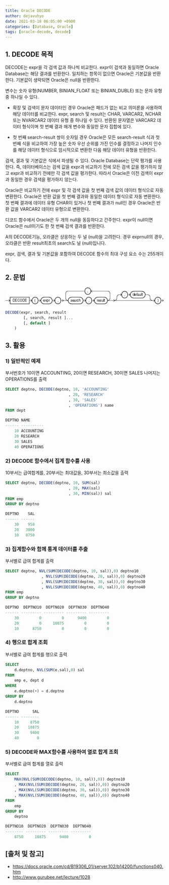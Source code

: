```yaml
---
title: Oracle DECODE
author: dejavuhyo
date: 2021-03-18 06:05:00 +0900
categories: [Database, Oracle]
tags: [oracle-decode, decode]
---
```


## 1. DECODE 목적
DECODE는 expr을 각 검색 값과 하나씩 비교한다. expr이 검색과 동일하면 Oracle Database는 해당 결과를 반환한다. 일치하는 항목이 없으면 Oracle은 기본값을 반환한다. 기본값이 생략되면 Oracle은 null을 반환한다.

변수는 숫자 유형(NUMBER, BINIAN_FLOAT 또는 BINIAN_DUBLE) 또는 문자 유형 중 하나일 수 있다.

* 확장 및 검색이 문자 데이터인 경우 Oracle은 패드가 없는 비교 의미론을 사용하여 해당 데이터를 비교한다. expr, search 및 result는 CHAR, VARCAR2, NCHAR 또는 NVARCAR2 데이터 유형 중 하나일 수 있다. 반환된 문자열은 VARCAR2 데이터 형식이며 첫 번째 결과 매개 변수와 동일한 문자 집합에 있다.

* 첫 번째 search-result 쌍이 숫자일 경우 Oracle은 모든 search-result 식과 첫 번째 식을 비교하여 가장 높은 숫자 우선 순위를 가진 인수를 결정하고 나머지 인수를 해당 데이터 형식으로 암시적으로 변환한 다음 해당 데이터 유형을 반환한다.


검색, 결과 및 기본값은 식에서 파생될 수 있다. Oracle Database는 단락 평가를 사용한다. 즉, 데이터베이스는 검색 값을 expr과 비교하기 전에 모든 검색 값을 평가하지 않고 expr과 비교하기 전에만 각 검색 값을 평가한다. 따라서 Oracle은 이전 검색이 expr과 동일한 경우 검색을 평가하지 않는다.

Oracle은 비교하기 전에 expr 및 각 검색 값을 첫 번째 검색 값의 데이터 형식으로 자동 변환한다. Oracle은 반환 값을 첫 번째 결과와 동일한 데이터 형식으로 자동 변환한다. 첫 번째 결과에 데이터 유형 CHAR이 있거나 첫 번째 결과가 null인 경우 Oracle은 반환 값을 VARCAR2 데이터 유형으로 변환한다.

디코드 함수에서 Oracle은 두 개의 null을 동등하다고 간주한다. expr이 null이면 Oracle은 null이기도 한 첫 번째 검색 결과를 반환한다.

A의 DECODE기능, 오라클은 상응하는 두 널 (null)을 고려한다. 경우 exprnull의 경우, 오라클은 반환 result최초의 search도 널 (null)입니다.

expr, 검색, 결과 및 기본값을 포함하여 DECODE 함수의 최대 구성 요소 수는 255개이다.

## 2. 문법

![decode](/assets/img/2021-03-18-oracle-decode/decode.gif)

```sql
DECODE(expr, search, result
        [, search, result ]...
        [, default ]
    )
```

## 3. 활용

### 1) 일반적인 예제
부서번호가 10이면 ACCOUNTING, 20이면 RESEARCH, 30이면 SALES 나머지는 OPERATIONS를 출력

```sql
SELECT deptno, DECODE(deptno, 10, 'ACCOUNTING'
                            , 20, 'RESEARCH'
                            , 30, 'SALES'
                            , 'OPERATIONS') name
FROM dept
```

```sql
DEPTNO NAME
------ ----------
    10 ACCOUNTING
    20 RESEARCH
    30 SALES
    40 OPERATIONS
```

### 2) DECODE 함수에서 집계 함수를 사용
10부서는 급여합계를, 20부서는 최대값을, 30부서는 최소값을 출력

```sql
SELECT deptno, DECODE(deptno, 10, SUM(sal)
                            , 20, MAX(sal)
                            , 30, MIN(sal)) sal
FROM emp
GROUP BY deptno
```

```sql
DEPTNO    SAL
------ ------
    30    950
    20   3000
    10   8750 
```

### 3) 집계함수와 함께 통계 데이터를 추출
부서별로 급여 합계를 출력

```sql
SELECT deptno, NVL(SUM(DECODE(deptno, 10, sal)),0) deptno10
                , NVL(SUM(DECODE(deptno, 20, sal)),0) deptno20
                , NVL(SUM(DECODE(deptno, 30, sal)),0) deptno30
                , NVL(SUM(DECODE(deptno, 40, sal)),0) deptno40
FROM emp
GROUP BY deptno
```

```sql
DEPTNO  DEPTNO10  DEPTNO20  DEPTNO30  DEPTNO40
------ --------- --------- --------- ---------
    30         0         0      9400         0
    20         0     10875         0         0
    10      8750         0         0         0
```


### 4) 행으로 합계 조회
부서별로 급여 합계를 행으로 출력

```sql
SELECT
    d.deptno, NVL(SUM(e.sal),0) sal
FROM
    emp e, dept d
WHERE
    e.deptno(+) = d.deptno
GROUP BY
    d.deptno
```

```sql
DEPTNO      SAL
------ --------
    10     8750
    20    10875
    30     9400
    40        0
```

### 5) DECODE와 MAX함수를 사용하여 열로 합계 조회
부서별로 급여 합계를 열로 출력

```sql
SELECT
    MAX(NVL(SUM(DECODE(deptno, 10, sal)),0)) deptno10
    , MAX(NVL(SUM(DECODE(deptno, 20, sal)),0)) deptno20
    , MAX(NVL(SUM(DECODE(deptno, 30, sal)),0)) deptno30
    , MAX(NVL(SUM(DECODE(deptno, 40, sal)),0)) deptno40
FROM
    emp
GROUP BY
    deptno
```

```sql
DEPTNO10  DEPTNO20  DEPTNO30  DEPTNO40
-------- --------- --------- ---------
    8750     10875      9400         0
```

## [출처 및 참고]
* <https://docs.oracle.com/cd/B19306_01/server.102/b14200/functions040.htm>
* <http://www.gurubee.net/lecture/1028>
